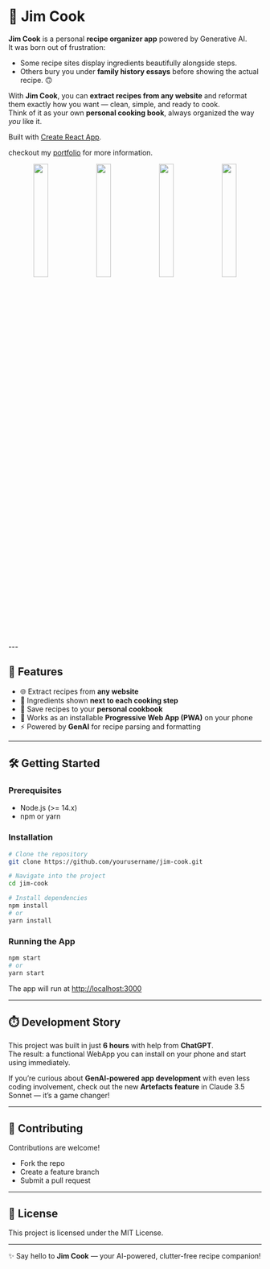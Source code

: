 # 🥗 Jim Cook  

**Jim Cook** is a personal **recipe organizer app** powered by Generative AI.  
It was born out of frustration:  
- Some recipe sites display ingredients beautifully alongside steps.  
- Others bury you under **family history essays** before showing the actual recipe. 🙃  

With **Jim Cook**, you can **extract recipes from any website** and reformat them exactly how you want — clean, simple, and ready to cook.  
Think of it as your own **personal cooking book**, always organized the way *you* like it.  

Built with [Create React App](https://create-react-app.dev).  

checkout my [portfolio](https://felixlaarmann.de/portfolio/jim-cook/) for more information.

<p align="center">
  <img src="https://github.com/user-attachments/assets/21653e83-ba28-43f9-bdbc-051fcd291c4e" width="24%" />
  <img src="https://github.com/user-attachments/assets/02140143-57bc-4ced-8a5e-3860a6f4aeaf" width="24%" />
  <img src="https://github.com/user-attachments/assets/93dd78ee-dcc8-419d-9025-44ede6734e3f" width="24%" />
  <img src="https://github.com/user-attachments/assets/560e48d0-5079-465c-9c81-d50d5773eeb9" width="24%" />
</p>
---

## 🚀 Features  
- 🌐 Extract recipes from **any website**  
- 📝 Ingredients shown **next to each cooking step**  
- 📖 Save recipes to your **personal cookbook**  
- 📱 Works as an installable **Progressive Web App (PWA)** on your phone  
- ⚡ Powered by **GenAI** for recipe parsing and formatting  

---

## 🛠️ Getting Started  

### Prerequisites  
- Node.js (>= 14.x)  
- npm or yarn  

### Installation  
```bash
# Clone the repository
git clone https://github.com/yourusername/jim-cook.git

# Navigate into the project
cd jim-cook

# Install dependencies
npm install
# or
yarn install
```

### Running the App  
```bash
npm start
# or
yarn start
```

The app will run at [http://localhost:3000](http://localhost:3000)  

---

## ⏱️ Development Story  
This project was built in just **6 hours** with help from **ChatGPT**.  
The result: a functional WebApp you can install on your phone and start using immediately.  

If you’re curious about **GenAI-powered app development** with even less coding involvement, check out the new **Artefacts feature** in Claude 3.5 Sonnet — it’s a game changer!  

---

## 🤝 Contributing  
Contributions are welcome!  
- Fork the repo  
- Create a feature branch  
- Submit a pull request  

---

## 📜 License  
This project is licensed under the MIT License.  

---

✨ Say hello to **Jim Cook** — your AI-powered, clutter-free recipe companion!  
